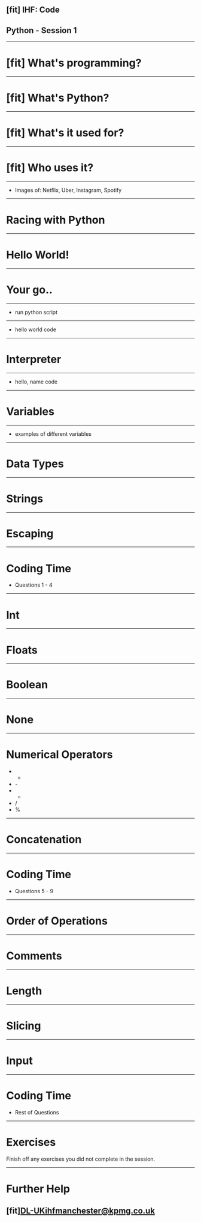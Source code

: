 ## [fit] IHF: Code 
## Python - Session 1

--- 

# [fit] What's programming?

---

# [fit] What's Python?

---

# [fit] What's it used for?

---

# [fit] Who uses it?

---

- Images of: Netflix, Uber, Instagram, Spotify 

---

# Racing with Python

---

# Hello World! 

---

# Your go.. 

---

- run python script

---

- hello world code

---

# Interpreter

---

- hello, name code 

---

# Variables

---

- examples of different variables 

---

# Data Types 

---

# Strings 

---

# Escaping

---

# Coding Time 
- Questions 1 - 4 

---

# Int 

---

# Floats

---

# Boolean

---

# None 

---

# Numerical Operators

- +
- \-
- *
- /
- %

---

# Concatenation

---

# Coding Time 
- Questions 5 - 9

---

# Order of Operations

---

# Comments

---

# Length

---

# Slicing

---

# Input 

---

# Coding Time 
- Rest of Questions 

---

# Exercises 

Finish off any exercises you did not complete in the session. 

--- 

# Further Help 

## [fit]DL-UKihfmanchester@kpmg.co.uk

